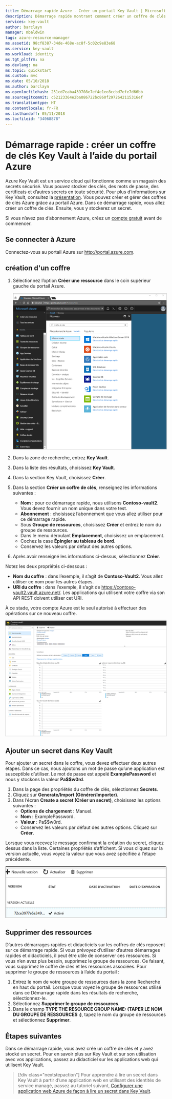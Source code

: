 ```yaml
---
title: Démarrage rapide Azure - Créer un portail Key Vault | Microsoft Docs
description: Démarrage rapide montrant comment créer un coffre de clés Azure Key Vault à l’aide du portail
services: key-vault
author: barclayn
manager: mbaldwin
tags: azure-resource-manager
ms.assetid: 98cf8387-34de-468e-ac8f-5c02c9e83e68
ms.service: key-vault
ms.workload: identity
ms.tgt_pltfrm: na
ms.devlang: na
ms.topic: quickstart
ms.custom: mvc
ms.date: 05/10/2018
ms.author: barclayn
ms.openlocfilehash: 251cd7eaba439708e7ef4e1ee8ccbd7efe7d66bb
ms.sourcegitcommit: c52123364e2ba086722bc860f2972642115316ef
ms.translationtype: HT
ms.contentlocale: fr-FR
ms.lasthandoff: 05/11/2018
ms.locfileid: "34068878"
---
```

# <a name="quickstart-create-a-key-vault-using-the-azure-portal"></a>Démarrage rapide : créer un coffre de clés Key Vault à l’aide du portail Azure

Azure Key Vault est un service cloud qui fonctionne comme un magasin des secrets sécurisé. Vous pouvez stocker des clés, des mots de passe, des certificats et d’autres secrets en toute sécurité. Pour plus d’informations sur Key Vault, consultez la [présentation](key-vault-overview.md). Vous pouvez créer et gérer des coffres de clés Azure grâce au portail Azure. Dans ce démarrage rapide, vous allez créer un coffre de clés. Ensuite, vous y stockerez un secret.

Si vous n’avez pas d’abonnement Azure, créez un [compte gratuit](https://azure.microsoft.com/free/?WT.mc_id=A261C142F) avant de commencer.

## <a name="log-into-azure"></a>Se connecter à Azure

Connectez-vous au portail Azure sur http://portal.azure.com.

## <a name="create-a-vault"></a>création d'un coffre

1. Sélectionnez l’option **Créer une ressource** dans le coin supérieur gauche du portail Azure.

    ![Sortie après la création du coffre de clés](./media/quick-create-portal/search-services.png)
2. Dans la zone de recherche, entrez **Key Vault**.
3. Dans la liste des résultats, choisissez **Key Vault**.
4. Dans la section Key Vault, choisissez **Créer**.
5. Dans la section **Créer un coffre de clés**, renseignez les informations suivantes :
    - **Nom** : pour ce démarrage rapide, nous utilisons **Contoso-vault2**. Vous devez fournir un nom unique dans votre test.
    - **Abonnement** : choisissez l’abonnement que vous allez utiliser pour ce démarrage rapide.
    - Sous **Groupe de ressources**, choisissez **Créer** et entrez le nom du groupe de ressources.
    - Dans le menu déroulant **Emplacement**, choisissez un emplacement.
    - Cochez la case **Épingler au tableau de bord**.
    - Conservez les valeurs par défaut des autres options.
6. Après avoir renseigné les informations ci-dessus, sélectionnez **Créer**.

Notez les deux propriétés ci-dessous :

* **Nom du coffre** : dans l’exemple, il s’agit de **Contoso-Vault2**. Vous allez utiliser ce nom pour les autres étapes.
* **URI du coffre** : dans l’exemple, il s’agit de https://contoso-vault2.vault.azure.net/. Les applications qui utilisent votre coffre via son API REST doivent utiliser cet URI.

À ce stade, votre compte Azure est le seul autorisé à effectuer des opérations sur ce nouveau coffre.

![Sortie après la création du coffre de clés](./media/quick-create-portal/vault-properties.png)

## <a name="add-a-secret-to-key-vault"></a>Ajouter un secret dans Key Vault

Pour ajouter un secret dans le coffre, vous devez effectuer deux autres étapes. Dans ce cas, nous ajoutons un mot de passe qu’une application est susceptible d’utiliser. Le mot de passe est appelé **ExamplePassword** et nous y stockons la valeur **Pa$$w0rd**.

1. Dans la page des propriétés du coffre de clés, sélectionnez **Secrets**.
2. Cliquez sur **Generate/Import (Générer/Importer)**.
3. Dans l’écran **Create a secret (Créer un secret)**, choisissez les options suivantes :
    - **Options de chargement** : Manuel.
    - **Nom** : ExamplePassword.
    - **Valeur** : Pa$$w0rd.
    - Conservez les valeurs par défaut des autres options. Cliquez sur **Créer**.

Lorsque vous recevez le message confirmant la création du secret, cliquez dessus dans la liste. Certaines propriétés s’affichent. Si vous cliquez sur la version actuelle, vous voyez la valeur que vous avez spécifiée à l’étape précédente.

![Propriétés de secret](./media/quick-create-portal/version.png)

## <a name="clean-up-resources"></a>Supprimer des ressources

D’autres démarrages rapides et didacticiels sur les coffres de clés reposent sur ce démarrage rapide. Si vous prévoyez d’utiliser d’autres démarrages rapides et didacticiels, il peut être utile de conserver ces ressources.
Si vous n’en avez plus besoin, supprimez le groupe de ressources. Ce faisant, vous supprimez le coffre de clés et les ressources associées. Pour supprimer le groupe de ressources à l’aide du portail :

1. Entrez le nom de votre groupe de ressources dans la zone Recherche en haut du portail. Lorsque vous voyez le groupe de ressources utilisé dans ce Démarrage rapide dans les résultats de recherche, sélectionnez-le.
2. Sélectionnez **Supprimer le groupe de ressources**.
3. Dans le champ **TYPE THE RESOURCE GROUP NAME: (TAPER LE NOM DU GROUPE DE RESSOURCES :)**, tapez le nom du groupe de ressources et sélectionnez **Supprimer**.


## <a name="next-steps"></a>Étapes suivantes

Dans ce démarrage rapide, vous avez créé un coffre de clés et y avez stocké un secret. Pour en savoir plus sur Key Vault et sur son utilisation avec vos applications, passez au didacticiel sur les applications web qui utilisent Key Vault.

> [!div class="nextstepaction"]
> Pour apprendre à lire un secret dans Key Vault à partir d’une application web en utilisant des identités de service managé, passez au tutoriel suivant, [Configurer une application web Azure de façon à lire un secret dans Key Vault](tutorial-web-application-keyvault.md).
